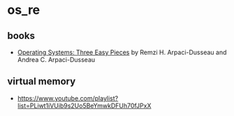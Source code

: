 # os_re


## books
* [Operating Systems: Three Easy Pieces](http://pages.cs.wisc.edu/~remzi/OSTEP/) by Remzi H. Arpaci-Dusseau and Andrea C. Arpaci-Dusseau

## virtual memory
* https://www.youtube.com/playlist?list=PLiwt1iVUib9s2Uo5BeYmwkDFUh70fJPxX
